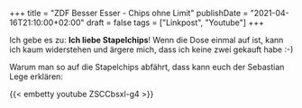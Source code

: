 +++
title = "ZDF Besser Esser - Chips ohne Limit"
publishDate = "2021-04-16T21:10:00+02:00"
draft = false
tags = ["Linkpost", "Youtube"]
+++

Ich gebe es zu: **Ich liebe Stapelchips**! Wenn die Dose einmal auf ist, kann ich kaum widerstehen und ärgere mich, dass ich keine zwei gekauft habe :-)

Warum man so auf die Stapelchips abfährt, dass kann euch der Sebastian Lege erklären:

{{< embetty youtube ZSCCbsxl-g4 >}}
